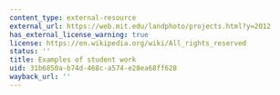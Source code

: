 ```yaml
---
content_type: external-resource
external_url: https://web.mit.edu/landphoto/projects.html?y=2012
has_external_license_warning: true
license: https://en.wikipedia.org/wiki/All_rights_reserved
status: ''
title: Examples of student work
uid: 31b6850a-b74d-468c-a574-e28ea68ff628
wayback_url: ''
---
```

